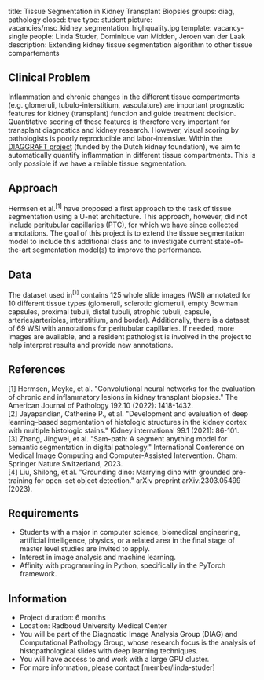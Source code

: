 title: Tissue Segmentation in Kidney Transplant Biopsies
groups: diag, pathology
closed: true
type: student 
picture: vacancies/msc_kidney_segmentation_highquality.jpg
template: vacancy-single
people: Linda Studer, Dominique van Midden, Jeroen van der Laak 
description: Extending kidney tissue segmentation algorithm to other tissue compartements

## Clinical Problem 
Inflammation and chronic changes in the different tissue compartments (e.g. glomeruli, tubulo-interstitium, vasculature) are important prognostic features for kidney (transplant) function and guide treatment decision. Quantitative scoring of these features is therefore very important for transplant diagnostics and kidney research. However, visual scoring by pathologists is poorly reproducible and labor-intensive. Within the [DIAGGRAFT project](https://www.computationalpathologygroup.eu/projects/diaggraft/) (funded by the Dutch kidney foundation), we aim to automatically quantify inflammation in different tissue compartments. This is only possible if we have a reliable tissue segmentation.

## Approach
Hermsen et al.<sup>[1]</sup> have proposed a first approach to the task of tissue segmentation using a U-net architecture. This approach, however, did not include peritubular capillaries (PTC), for which we have since collected annotations.
The goal of this project is to extend the tissue segmentation model to include this additional class and to investigate current state-of-the-art segmentation model(s) to improve the performance.

## Data 
The dataset used in<sup>[1]</sup> contains 125 whole slide images (WSI) annotated for 10 different tissue types (glomeruli, sclerotic glomeruli, empty Bowman capsules, proximal tubuli, distal tubuli, atrophic tubuli, capsule, arteries/arterioles, interstitium, and border). Additionally, there is a dataset of 69 WSI with annotations for peritubular capillaries. If needed, more images are available, and a resident pathologist is involved in the project to help interpret results and provide new annotations.

## References
[1] Hermsen, Meyke, et al. "Convolutional neural networks for the evaluation of chronic and inflammatory lesions in kidney transplant biopsies." The American Journal of Pathology 192.10 (2022): 1418-1432. <br>
[2] Jayapandian, Catherine P., et al. "Development and evaluation of deep learning–based segmentation of histologic structures in the kidney cortex with multiple histologic stains." Kidney international 99.1 (2021): 86-101. <br>
[3] Zhang, Jingwei, et al. "Sam-path: A segment anything model for semantic segmentation in digital pathology." International Conference on Medical Image Computing and Computer-Assisted Intervention. Cham: Springer Nature Switzerland, 2023. <br>
[4] Liu, Shilong, et al. "Grounding dino: Marrying dino with grounded pre-training for open-set object detection." arXiv preprint arXiv:2303.05499 (2023).

## Requirements 
- Students with a major in computer science, biomedical engineering, artificial intelligence, physics, or a related area in the final stage of master level studies are invited to apply.
- Interest in image analysis and machine learning.
- Affinity with programming in Python, specifically in the PyTorch framework.

## Information 
- Project duration: 6 months 
- Location: Radboud University Medical Center 
- You will be part of the Diagnostic Image Analysis Group (DIAG) and Computational Pathology Group, whose research focus is the analysis of histopathological slides with deep learning techniques. 
- You will have access to and work with a large GPU cluster.
- For more information, please contact [member/linda-studer]